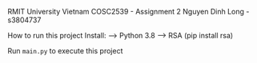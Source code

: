 RMIT University Vietnam
COSC2539 - Assignment 2
Nguyen Dinh Long - s3804737

How to run this project
Install:
--> Python 3.8
--> RSA (pip install rsa)

Run `main.py` to execute this project